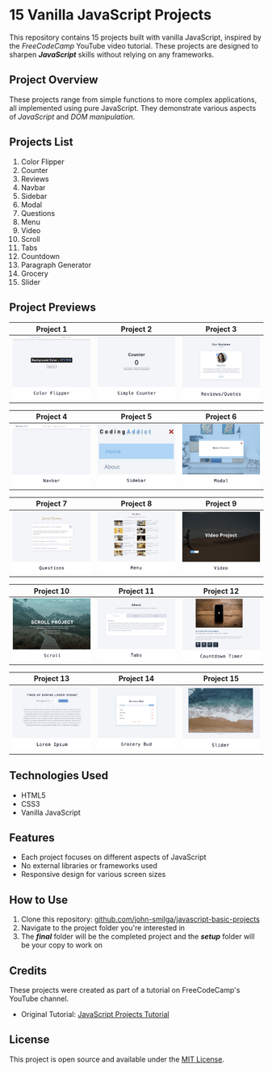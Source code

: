 # 15 Vanilla JavaScript Projects

This repository contains 15 projects built with vanilla JavaScript, inspired by the _FreeCodeCamp_ YouTube video tutorial. These projects are designed to sharpen **_JavaScript_** skills without relying on any frameworks.

## Project Overview

These projects range from simple functions to more complex applications, all implemented using pure JavaScript. They demonstrate various aspects of _JavaScript_ and _DOM_ _manipulation_.

## Projects List

1. Color Flipper
2. Counter
3. Reviews
4. Navbar
5. Sidebar
6. Modal
7. Questions
8. Menu
9. Video
10. Scroll
11. Tabs
12. Countdown
13. Paragraph Generator
14. Grocery
15. Slider

## Project Previews

|                Project 1                 |              Project 2              |              Project 3              |
| :--------------------------------------: | :---------------------------------: | :---------------------------------: |
| ![Project 1](./images/ColorFlipper.jpeg) | ![Project 2](./images/Counter.jpeg) | ![Project 3](./images/Reviews.jpeg) |

|             Project 4              |              Project 5              |             Project 6             |
| :--------------------------------: | :---------------------------------: | :-------------------------------: |
| ![Project 4](./images/Navbar.jpeg) | ![Project 5](./images/Sidebar.jpeg) | ![Project 6](./images/Modal.jpeg) |

|                  Project 7                   |            Project 8             |             Project 9             |
| :------------------------------------------: | :------------------------------: | :-------------------------------: |
| ![Project 7](./images/QuestionDropdown.jpeg) | ![Project 8](./images/Menu.jpeg) | ![Project 9](./images/Video.jpeg) |

|             Project 10              |            Project 11             |                 Project 12                  |
| :---------------------------------: | :-------------------------------: | :-----------------------------------------: |
| ![Project 10](./images/Scroll.jpeg) | ![Project 11](./images/Tabs.jpeg) | ![Project 12](./images/CountDownTimer.jpeg) |

|                   Project 13                    |              Project 14              |             Project 15              |
| :---------------------------------------------: | :----------------------------------: | :---------------------------------: |
| ![Project 13](./images/ParagraphGenerator.jpeg) | ![Project 14](./images/grocery.jpeg) | ![Project 15](./images/Slider.jpeg) |

## Technologies Used

- HTML5
- CSS3
- Vanilla JavaScript

## Features

- Each project focuses on different aspects of JavaScript
- No external libraries or frameworks used
- Responsive design for various screen sizes

## How to Use

1. Clone this repository: [github.com/john-smilga/javascript-basic-projects](https://github.com/john-smilga/javascript-basic-projects)
2. Navigate to the project folder you're interested in
3. The **_final_** folder will be the completed project and the **_setup_** folder will be your copy to work on

## Credits

These projects were created as part of a tutorial on FreeCodeCamp's YouTube channel.

- Original Tutorial: [JavaScript Projects Tutorial](https://www.youtube.com/watch?v=3PHXvlpOkf4&t=24431s)

## License

This project is open source and available under the [MIT License](LICENSE).
